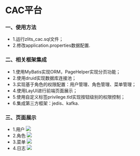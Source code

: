 # CAC平台
### 一、使用方法
* 1.运行zlits_cac.sql文件；
* 2.修改application.properties数据配置.

### 二、相关框架集成
* 1.使用MyBatis实现ORM，PageHelper实现分页功能；
* 2.使用druid实现数据库连接池；
* 3.实现基于角色的权限配置：用户管理、角色管理、菜单管理；
* 4.使用LayUI进行前端页面展示；
* 5.使用自定义标签privilege.tld实现按钮级别的权限控制；
* 6.集成第三方框架：jedis、kafka.

### 三、页面展示
* 1.用户
<img src="https://raw.githubusercontent.com/o99o/CAC_SpringBoot/master/src/main/resources/static/readme/2.user.png"></img>
* 2.角色
<img src="https://raw.githubusercontent.com/o99o/CAC_SpringBoot/master/src/main/resources/static/readme/3.role.png"></img>
* 3.菜单
<img src="https://raw.githubusercontent.com/o99o/CAC_SpringBoot/master/src/main/resources/static/readme/4.menu.png"></img>
* 4.日志
<img src="https://raw.githubusercontent.com/o99o/CAC_SpringBoot/master/src/main/resources/static/readme//5.log.png"></img>
